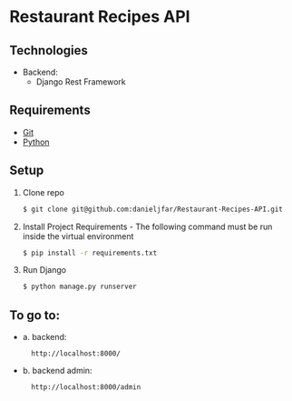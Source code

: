 # Restaurant Recipes API

## Technologies
- Backend:
    - Django Rest Framework

## Requirements
- [Git](http://git-scm.com/)
- [Python](http://www.python.org/)

## Setup
1. Clone repo

    ```bash
    $ git clone git@github.com:danieljfar/Restaurant-Recipes-API.git
    ```

2. Install Project Requirements -
    The following command must be run inside the virtual environment 
    ```bash
    $ pip install -r requirements.txt
    ```
    
3. Run Django
    ```bash
    $ python manage.py runserver
    ```
    
## To go to:
  - a. backend:
    ```
      http://localhost:8000/
    ```
  - b. backend admin:
    ```
      http://localhost:8000/admin
    ```
